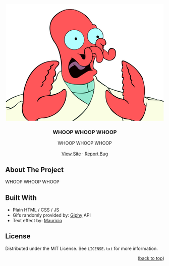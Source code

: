 <div id="top"></div>

<br />
<div align="center">
  <a href="https://github.com/ruudvh/whoop.me/">
    <img src="static/zoidberg_900x667.png" alt="Logo" width="500" height="371">
  </a>

<h3 align="center">WHOOP WHOOP WHOOP</h3>

  <p align="center">
    WHOOP WHOOP WHOOP
    <br />
    <br />
    <a href="https://www.whoop.me">View Site</a>
    ·
    <a href="https://github.com/ruudvh/whoop.me/issues">Report Bug</a>
  </p>
</div>


## About The Project
WHOOP WHOOP WHOOP

## Built With
* Plain HTML / CSS / JS
* Gifs randomly provided by: [Giphy](www.giphy.com) API
* Text effect by: [Mauricio](https://codepen.io/mallendeo/pen/zxRwWx)

## License
Distributed under the MIT License. See `LICENSE.txt` for more information.

<p align="right">(<a href="#top">back to top</a>)</p>
